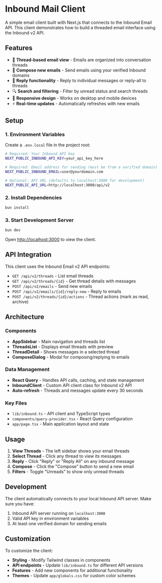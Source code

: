 # Inbound Mail Client

A simple email client built with Next.js that connects to the Inbound Email API. This client demonstrates how to build a threaded email interface using the Inbound v2 API.

## Features

- 📧 **Thread-based email view** - Emails are organized into conversation threads
- 📝 **Compose new emails** - Send emails using your verified Inbound domains  
- 💬 **Reply functionality** - Reply to individual messages or reply-all to threads
- 🔍 **Search and filtering** - Filter by unread status and search threads
- 📱 **Responsive design** - Works on desktop and mobile devices
- ⚡ **Real-time updates** - Automatically refreshes with new emails

## Setup

### 1. Environment Variables

Create a `.env.local` file in the project root:

```bash
# Required: Your Inbound API key
NEXT_PUBLIC_INBOUND_API_KEY=your_api_key_here

# Required: Email address for sending (must be from a verified domain)
NEXT_PUBLIC_INBOUND_EMAIL=user@yourdomain.com

# Optional: API URL (defaults to localhost:3000 for development)
NEXT_PUBLIC_API_URL=http://localhost:3000/api/v2
```

### 2. Install Dependencies

```bash
bun install
```

### 3. Start Development Server

```bash
bun dev
```

Open [http://localhost:3000](http://localhost:3000) to view the client.

## API Integration

This client uses the Inbound Email v2 API endpoints:

- `GET /api/v2/threads` - List email threads
- `GET /api/v2/threads/{id}` - Get thread details with messages
- `POST /api/v2/emails` - Send new emails
- `POST /api/v2/emails/{id}/reply-new` - Reply to emails
- `POST /api/v2/threads/{id}/actions` - Thread actions (mark as read, archive)

## Architecture

### Components

- **AppSidebar** - Main navigation and threads list
- **ThreadsList** - Displays email threads with preview
- **ThreadDetail** - Shows messages in a selected thread
- **ComposeDialog** - Modal for composing/replying to emails

### Data Management

- **React Query** - Handles API calls, caching, and state management
- **InboundClient** - Custom API client class for Inbound v2 API
- **Auto-refresh** - Threads and messages update every 30 seconds

### Key Files

- `lib/inbound.ts` - API client and TypeScript types
- `components/query-provider.tsx` - React Query configuration
- `app/page.tsx` - Main application layout and state

## Usage

1. **View Threads** - The left sidebar shows your email threads
2. **Select Thread** - Click any thread to view its messages
3. **Reply** - Click "Reply" or "Reply All" on any inbound message
4. **Compose** - Click the "Compose" button to send a new email
5. **Filters** - Toggle "Unreads" to show only unread threads

## Development

The client automatically connects to your local Inbound API server. Make sure you have:

1. Inbound API server running on `localhost:3000`
2. Valid API key in environment variables
3. At least one verified domain for sending emails

## Customization

To customize the client:

- **Styling** - Modify Tailwind classes in components
- **API endpoints** - Update `lib/inbound.ts` for different API versions
- **Features** - Add new components for additional functionality
- **Themes** - Update `app/globals.css` for custom color schemes
